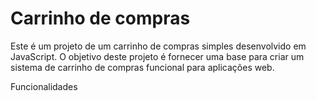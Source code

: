 # Carrinho de compras
Este é um projeto de um carrinho de compras simples desenvolvido em JavaScript. 
O objetivo deste projeto é fornecer uma base para criar um sistema de carrinho de compras funcional para aplicações web.

Funcionalidades
